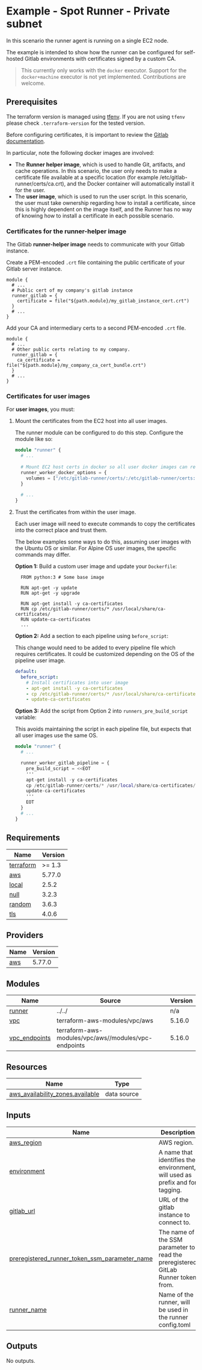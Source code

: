 # Example - Spot Runner - Private subnet

In this scenario the runner agent is running on a single EC2 node.

The example is intended to show how the runner can be configured for self-hosted Gitlab environments with certificates
signed by a custom CA.

> This currently only works with the `docker` executor. Support for the `docker+machine` executor is not yet
> implemented. Contributions are welcome.

## Prerequisites

The terraform version is managed using [tfenv](https://github.com/Zordrak/tfenv). If you are not using `tfenv` please
check `.terraform-version` for the tested version.

Before configuring certificates, it is important to review the [Gitlab documentation](https://docs.gitlab.com/runner/configuration/tls-self-signed.html).

In particular, note the following docker images are involved:

- The **Runner helper image**, which is used to handle Git, artifacts, and cache operations. In this scenario, the
  user only needs to make a certificate file available at a specific location (for example 
  /etc/gitlab-runner/certs/ca.crt), and the Docker container will automatically install it for the user.
- The **user image**, which is used to run the user script. In this scenario, the user must take ownership regarding
  how to install a certificate, since this is highly dependent on the image itself, and the Runner has no way of
  knowing how to install a certificate in each possible scenario.

### Certificates for the runner-helper image

The Gitlab **runner-helper image** needs to communicate with your Gitlab instance.

Create a PEM-encoded `.crt` file containing the public certificate of your Gitlab server instance.

```hcl
module {
  # ...
  # Public cert of my company's gitlab instance
  runner_gitlab = {
    certificate = file("${path.module}/my_gitlab_instance_cert.crt")
  }  
  # ...
}
```

Add your CA and intermediary certs to a second PEM-encoded `.crt` file.
```hcl
module {
  # ...
  # Other public certs relating to my company.
  runner_gitlab = {
    ca_certificate = file("${path.module}/my_company_ca_cert_bundle.crt")
  }
  # ...
}
```

### Certificates for user images

For **user images**, you must:

1. Mount the certificates from the EC2 host into all user images.

    The runner module can be configured to do this step. Configure the module like so:
    
    ```terraform
    module "runner" {
      # ...
      
      # Mount EC2 host certs in docker so all user docker images can reference them.
      runner_worker_docker_options = {
        volumes = ["/etc/gitlab-runner/certs/:/etc/gitlab-runner/certs:ro"]
      }
      
      # ...
    }
    ```
      
2. Trust the certificates from within the user image.
  
    Each user image will need to execute commands to copy the certificates into the correct place and trust them.
    
    The below examples some ways to do this, assuming user images with the Ubuntu OS or similar.
    For Alpine OS user images, the specific commands may differ.
    
    **Option 1:** Build a custom user image and update your `Dockerfile`:
    ```docker
      FROM python:3 # Some base image
    
      RUN apt-get -y update
      RUN apt-get -y upgrade
    
      RUN apt-get install -y ca-certificates
      RUN cp /etc/gitlab-runner/certs/* /usr/local/share/ca-certificates/
      RUN update-ca-certificates
      ...
    ```
    
    **Option 2:** Add a section to each pipeline using `before_script`:
    
    This change would need to be added to every pipeline file which requires certificates.
    It could be customized depending on the OS of the pipeline user image.
    
    ```yaml
    default:
      before_script:
        # Install certificates into user image
        - apt-get install -y ca-certificates
        - cp /etc/gitlab-runner/certs/* /usr/local/share/ca-certificates/
        - update-ca-certificates
    ```
    
    **Option 3:** Add the script from Option 2 into `runners_pre_build_script` variable:
    
    This avoids maintaining the script in each pipeline file, but expects that all user images use the same OS.
    
    ```terraform
    module "runner" {
      # ...
    
      runner_worker_gitlab_pipeline = {
        pre_build_script = <<EOT
        '''
        apt-get install -y ca-certificates
        cp /etc/gitlab-runner/certs/* /usr/local/share/ca-certificates/
        update-ca-certificates
        '''
        EOT
      }
      # ...
    }
    ```
  
<!-- markdownlint-disable -->
<!-- cSpell:disable -->
<!-- markdown-link-check-disable -->

<!-- BEGIN_TF_DOCS -->
## Requirements

| Name | Version |
|------|---------|
| <a name="requirement_terraform"></a> [terraform](#requirement\_terraform) | >= 1.3 |
| <a name="requirement_aws"></a> [aws](#requirement\_aws) | 5.77.0 |
| <a name="requirement_local"></a> [local](#requirement\_local) | 2.5.2 |
| <a name="requirement_null"></a> [null](#requirement\_null) | 3.2.3 |
| <a name="requirement_random"></a> [random](#requirement\_random) | 3.6.3 |
| <a name="requirement_tls"></a> [tls](#requirement\_tls) | 4.0.6 |

## Providers

| Name | Version |
|------|---------|
| <a name="provider_aws"></a> [aws](#provider\_aws) | 5.77.0 |

## Modules

| Name | Source | Version |
|------|--------|---------|
| <a name="module_runner"></a> [runner](#module\_runner) | ../../ | n/a |
| <a name="module_vpc"></a> [vpc](#module\_vpc) | terraform-aws-modules/vpc/aws | 5.16.0 |
| <a name="module_vpc_endpoints"></a> [vpc\_endpoints](#module\_vpc\_endpoints) | terraform-aws-modules/vpc/aws//modules/vpc-endpoints | 5.16.0 |

## Resources

| Name | Type |
|------|------|
| [aws_availability_zones.available](https://registry.terraform.io/providers/hashicorp/aws/5.77.0/docs/data-sources/availability_zones) | data source |

## Inputs

| Name | Description | Type | Default | Required |
|------|-------------|------|---------|:--------:|
| <a name="input_aws_region"></a> [aws\_region](#input\_aws\_region) | AWS region. | `string` | `"eu-west-1"` | no |
| <a name="input_environment"></a> [environment](#input\_environment) | A name that identifies the environment, will used as prefix and for tagging. | `string` | `"runners-docker"` | no |
| <a name="input_gitlab_url"></a> [gitlab\_url](#input\_gitlab\_url) | URL of the gitlab instance to connect to. | `string` | `"https://gitlab.com"` | no |
| <a name="input_preregistered_runner_token_ssm_parameter_name"></a> [preregistered\_runner\_token\_ssm\_parameter\_name](#input\_preregistered\_runner\_token\_ssm\_parameter\_name) | The name of the SSM parameter to read the preregistered GitLab Runner token from. | `string` | n/a | yes |
| <a name="input_runner_name"></a> [runner\_name](#input\_runner\_name) | Name of the runner, will be used in the runner config.toml | `string` | `"docker"` | no |

## Outputs

No outputs.
<!-- END_TF_DOCS -->

